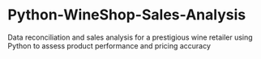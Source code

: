 # Python-WineShop-Sales-Analysis
Data reconciliation and sales analysis for a prestigious wine retailer using Python to assess product performance and pricing accuracy
